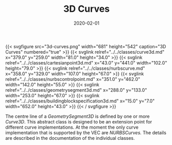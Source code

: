 ﻿---
title: 3D Curves
toc: false
type: specs
layout: diagram
date: "2020-02-01"
draft: false
specification: VEC
version: 1.2.0
documentType: "Recommendation"
elementType: Diagram
classes:
  - Curve3D
  - CartesianPoint3D
  - NURBSCurve
  - NURBSControlPoint
  - GeometrySegment3D
  - BuildingBlockSpecification3D
menu:
  VEC-1.2.0:    
    parent: topology-and-geometry
    identifier: topology-and-geometry/3d-curves
    weight: 1008007 

# Prev/next pager order (if `docs_section_pager` enabled in `params.toml`)
weight: 1008007
---
{{< svgfigure src="3d-curves.png" width="681" height="542" caption="3D Curves" numbered="true" >}}
  {{< svglink relref="../../classes/curve3d.md" x="379.0" y="259.0" width="81.0" height="34.0" >}}
  {{< svglink relref="../../classes/cartesianpoint3d.md" x="43.0" y="441.0" width="102.0" height="79.0" >}}
  {{< svglink relref="../../classes/nurbscurve.md" x="358.0" y="329.0" width="107.0" height="67.0" >}}
  {{< svglink relref="../../classes/nurbscontrolpoint.md" x="351.0" y="462.0" width="142.0" height="55.0" >}}
  {{< svglink relref="../../classes/geometrysegment3d.md" x="288.0" y="133.0" width="253.0" height="67.0" >}}
  {{< svglink relref="../../classes/buildingblockspecification3d.md" x="15.0" y="7.0" width="652.0" height="43.0" >}}
{{< / svgfigure >}}
<p> The centre line of a <i>GeometrySegment3D</i> is defined by one or more <i>Curve3D</i>. This abstract class is designed to be an extension point for different curve implementations. At the moment the only curve implementation that is supported by the VEC&#160;are <i>NURBSCurves. </i>The details are described in the documentation of the individual classes.      </p>      <p> &#160;      </p>
